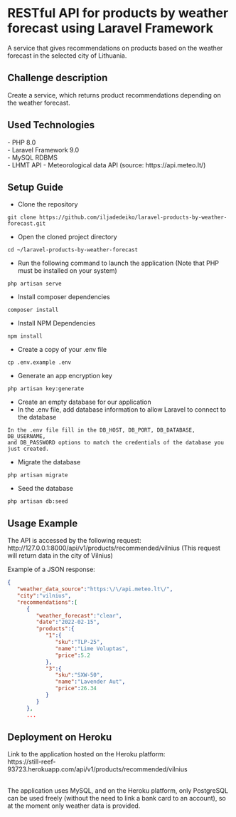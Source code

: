# RESTful API for products by weather forecast using Laravel Framework
A service that gives recommendations on products based on the weather forecast in the selected city of Lithuania.

<h2>Challenge description</h2>
Create a service, which returns product recommendations depending on the weather forecast.

<h2>Used Technologies</h2>
- PHP 8.0 <br>
- Laravel Framework 9.0 <br>
- MySQL RDBMS <br>
- LHMT API - Meteorological data API (source: https://api.meteo.lt/) 

<h2>Setup Guide</h2>

- Clone the repository
```
git clone https://github.com/iljadedeiko/laravel-products-by-weather-forecast.git
```
- Open the cloned project directory
```
cd ~/laravel-products-by-weather-forecast
```
- Run the following command to launch the application (Note that PHP must be installed on your system)
```
php artisan serve
```
- Install composer dependencies
```
composer install
```
- Install NPM Dependencies
```
npm install
```
- Create a copy of your .env file
```
cp .env.example .env
```
- Generate an app encryption key
```
php artisan key:generate
```
- Create an empty database for our application
- In the .env file, add database information to allow Laravel to connect to the database
```
In the .env file fill in the DB_HOST, DB_PORT, DB_DATABASE, DB_USERNAME,
and DB_PASSWORD options to match the credentials of the database you just created. 
```
- Migrate the database
```
php artisan migrate
```
- Seed the database
```
php artisan db:seed
```

<h2>Usage Example</h2>
The API is accessed by the following request: <br>
http://127.0.0.1:8000/api/v1/products/recommended/vilnius
(This request will return data in the city of Vilnius)

Example of a JSON response:
```json
{
   "weather_data_source":"https:\/\/api.meteo.lt\/",
   "city":"vilnius",
   "recommendations":[
      {
         "weather_forecast":"clear",
         "date":"2022-02-15",
         "products":{
            "1":{
               "sku":"TLP-25",
               "name":"Lime Voluptas",
               "price":5.2
            },
            "3":{
               "sku":"SXW-50",
               "name":"Lavender Aut",
               "price":26.34
            }
         }
      },
      ...
```

<h2>Deployment on Heroku</h2>
Link to the application hosted on the Heroku platform: <br>
https://still-reef-93723.herokuapp.com/api/v1/products/recommended/vilnius <br><br>

<p>The application uses MySQL, and on the Heroku platform, only PostgreSQL can be used freely (without the need to link a bank card to an account), so at the moment only weather data is provided.</p>
